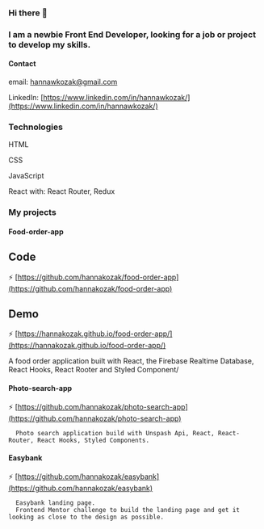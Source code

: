 ### Hi there 👋

### I am a newbie Front End Developer, looking for a job or project to develop my skills.

#### Contact
email: hannawkozak@gmail.com

LinkedIn: [https://www.linkedin.com/in/hannawkozak/](https://www.linkedin.com/in/hannawkozak/)

### Technologies

HTML

CSS

JavaScript

React with: React Router, Redux

### My projects

#### Food-order-app

## Code
   ⚡ [https://github.com/hannakozak/food-order-app](https://github.com/hannakozak/food-order-app)
## Demo
  
   ⚡ [https://hannakozak.github.io/food-order-app/](https://hannakozak.github.io/food-order-app/)
      
   A food order application built with React, the Firebase Realtime Database, React Hooks, React Rooter and Styled Component/

#### Photo-search-app
  
   ⚡ [https://github.com/hannakozak/photo-search-app](https://github.com/hannakozak/photo-search-app)
      
      Photo search application build with Unspash Api, React, React-Router, React Hooks, Styled Components.
      
#### Easybank
  
   ⚡ [https://github.com/hannakozak/easybank](https://github.com/hannakozak/easybank)
      
      Easybank landing page. 
      Frontend Mentor challenge to build the landing page and get it looking as close to the design as possible. 


